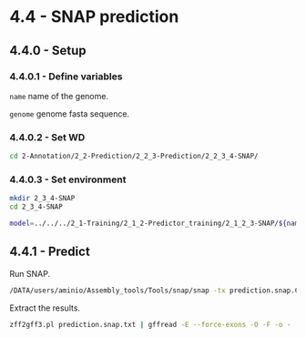 4.4 - SNAP prediction
=====================

## 4.4.0 - Setup

### 4.4.0.1 - Define variables

`name` name of the genome.

`genome` genome fasta sequence.

### 4.4.0.2 - Set WD

```bash
cd 2-Annotation/2_2-Prediction/2_2_3-Prediction/2_2_3_4-SNAP/
```

### 4.4.0.3 - Set environment

```bash
mkdir 2_3_4-SNAP
cd 2_3_4-SNAP

model=../../../2_1-Training/2_1_2-Predictor_training/2_1_2_3-SNAP/${name}.SNAP.hmm
```

4.4.1 - Predict
---------------

Run SNAP.

``` bash
/DATA/users/aminio/Assembly_tools/Tools/snap/snap -tx prediction.snap.CDS.fasta $model $genome > prediction.snap.txt 2> err 
```

Extract the results.

``` bash
zff2gff3.pl prediction.snap.txt | gffread -E --force-exons -O -F -o - | sed '1,1d;s:-snap\.:-snap.t:' | sed '/mRNA/ s:\(.*\)mRNA\(.*ID=\)\(.*\)\.t\([0-9]*\)$:\1gene\2\3.g\4\n\1mRNA\2\3.t\4;Parent=\3.g\4:;/CDS/ s/\(.*Parent=\)\(.*\)/\1\2;ID=\2.cds./;/exon/ s/\(.*Parent=\)\(.*\)/\1\2;ID=\2.exon./' | awk '{if ($3=="exon" || $3=="CDS" ) {print $0NR} else {print $0}   } ' > prediction.snap.gff3
```
